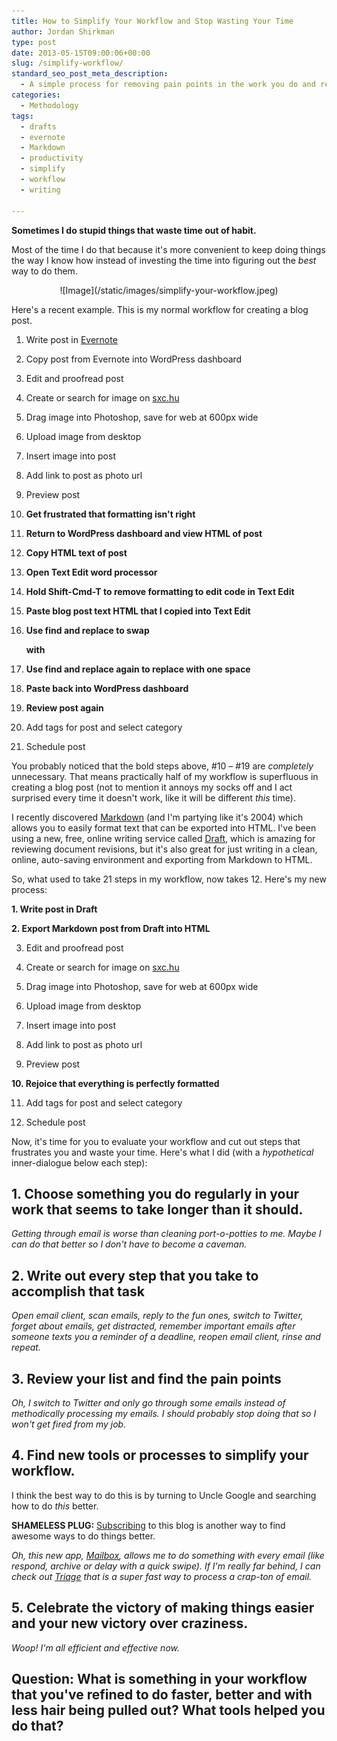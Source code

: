```yaml
---
title: How to Simplify Your Workflow and Stop Wasting Your Time
author: Jordan Shirkman
type: post
date: 2013-05-15T09:00:06+00:00
slug: /simplify-workflow/
standard_seo_post_meta_description:
  - A simple process for removing pain points in the work you do and replacing them with awesome efficiency--with real examples of my stupidity.
categories:
  - Methodology
tags:
  - drafts
  - evernote
  - Markdown
  - productivity
  - simplify
  - workflow
  - writing

---
```

**Sometimes I do stupid things that waste time out of habit.**

Most of the time I do that because it's more convenient to keep doing things the way I know how instead of investing the time into figuring out the _best_ way to do them.

<p style="text-align: center;">
  ![Image](/static/images/simplify-your-workflow.jpeg)
</p>

Here's a recent example. This is my normal workflow for creating a blog post.<!--more-->

  1. Write post in [Evernote](https://jshirk.com/blog/evernote-uses)
  2. Copy post from Evernote into WordPress dashboard
  3. Edit and proofread post
  4. Create or search for image on [sxc.hu](http://sxc.hu)
  5. Drag image into Photoshop, save for web at 600px wide
  6. Upload image from desktop
  7. Insert image into post
  8. Add link to post as photo url
  9. Preview post
 10. **Get frustrated that formatting isn't right**
 11. **Return to WordPress dashboard and view HTML of post**
 12. **Copy HTML text of post**
 13. **Open Text Edit word processor**
 14. **Hold Shift-Cmd-T to remove formatting to edit code in Text Edit**
 15. **Paste blog post text HTML that I copied into Text Edit**
 16. **Use find and replace to swap** <div>
      <strong>with </strong>
    </div>

 17. **Use find and replace again to replace with one space**
 18. **Paste back into WordPress dashboard**
 19. **Review post again**
 20. Add tags for post and select category
 21. Schedule post

You probably noticed that the bold steps above, #10 &#8211; #19 are _completely_ unnecessary. That means practically half of my workflow is superfluous in creating a blog post (not to mention it annoys my socks off and I act surprised every time it doesn't work, like it will be different _this_ time).

I recently discovered [Markdown](http://en.wikipedia.org/wiki/Markdown) (and I'm partying like it's 2004) which allows you to easily format text that can be exported into HTML. I've been using a new, free, online writing service called [Draft](http://draftin.com), which is amazing for reviewing document revisions, but it's also great for just writing in a clean, online, auto-saving environment and exporting from Markdown to HTML.

So, what used to take 21 steps in my workflow, now takes 12. Here's my new process:

**1. Write post in Draft**

**2. Export Markdown post from Draft into HTML**

3. Edit and proofread post

4. Create or search for image on [sxc.hu](http://sxc.hu)

5. Drag image into Photoshop, save for web at 600px wide

6. Upload image from desktop

7. Insert image into post

8. Add link to post as photo url

9. Preview post

**10. Rejoice that everything is perfectly formatted**

11. Add tags for post and select category

12. Schedule post

Now, it's time for you to evaluate your workflow and cut out steps that frustrates you and waste your time. Here's what I did (with a _hypothetical_ inner-dialogue below each step):

## 1. Choose something you do regularly in your work that seems to take longer than it should.

_Getting through email is worse than cleaning port-o-potties to me. Maybe I can do that better so I don't have to become a caveman._

## 2. Write out every step that you take to accomplish that task

_Open email client, scan emails, reply to the fun ones, switch to Twitter, forget about emails, get distracted, remember important emails after someone texts you a reminder of a deadline, reopen email client, rinse and repeat._

## 3. Review your list and find the pain points

_Oh, I switch to Twitter and only go through some emails instead of methodically processing my emails. I should probably stop doing that so I won't get fired from my job._

## 4. Find new tools or processes to simplify your workflow.

I think the best way to do this is by turning to Uncle Google and searching how to do _this_ better.

**SHAMELESS PLUG:** [Subscribing](https://jshirk.com/blog/subscribe) to this blog is another way to find awesome ways to do things better.

_Oh, this new app, [Mailbox](http://www.mailboxapp.com), allows me to do something with every email (like respond, archive or delay with a quick swipe). If I'm really far behind, I can check out [Triage](http://www.triage.cc) that is a super fast way to process a crap-ton of email._

## 5. Celebrate the victory of making things easier and your new victory over craziness.

_Woop! I'm all efficient and effective now._

## Question: What is something in your workflow that you've refined to do faster, better and with less hair being pulled out? What tools helped you do that?
